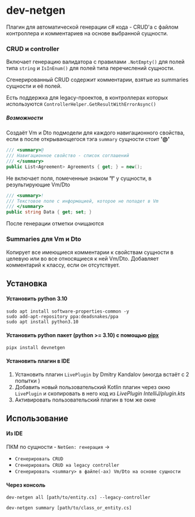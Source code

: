 # dev-netgen

Плагин для автоматической генерации c# кода - CRUD'а с файлом контроллера и комментариев на основе выбранной сущности.
### CRUD и controller
Включает генерацию валидатора с правилами `.NotEmpty()` для полей типа `string` и `IsInEnum()` для полей типа перечислений сущности.

Сгенерированный CRUD содержит комментарии, взятые из summaries сущности и её полей.

Есть поддержка для legacy-проектов, в контроллерах которых используются `ControllerHelper.GetResultWithErrorAsync()`

##### Возможности

Создаёт Vm и Dto подмодели для каждого навигационного свойства, если в после открывающегося тэга `summary` сущности стоит **'@'**
```c#
/// <summary>@
/// Навигационное свойство - список соглашений
/// </summary>
public List<Agreement> Agreements { get; } = new();   
```

Не включает поля, помеченные знаком **'!'** у сущности, в результирующие Vm/Dto
```c#
/// <summary>!
/// Текстовое поле с информацией, которое не попадет в Vm
/// </summary>
public string Data { get; set; }
```

После генерации отметки очищаются

### Summaries для Vm и Dto

Копирует все имеющиеся комментарии к свойствам сущности в целевую или во все относящиеся к ней Vm/Dto. Добавляет комментарий к классу, если он отсутствует.


## Установка

#### Установить python 3.10

```shell
sudo apt install software-properties-common -y
sudo add-apt-repository ppa:deadsnakes/ppa
sudo apt install python3.10
```

#### Установить python пакет (python >= 3.10) с помощью [pipx](https://pipx.pypa.io/stable/installation/#installing-pipx)

```shell
pipx install devnetgen
```

#### Установить плагин в IDE

1. Установить плагин `LivePlugin` by Dmitry Kandalov (иногда встаёт с 2 попытки )
2. Добавить новый пользовательский Kotlin плагин через окно `LivePlugin` и скопировать в него код из _LivePlugin IntelliJ/plugin.kts_
3. Активировать пользовательский плагин в том же окне

## Использование

#### Из IDE
ПКМ по сущности - `NetGen: генерация` ->
- `Сгенерировать CRUD`
- `Сгенерировать CRUD на legacy controller`
- `Сгенерировать <summary> в файле(-ах) Vm/Dto на основе сущности`
#### Через консоль
```shell
dev-netgen all [path/to/entity.cs] --legacy-controller
```

```shell
dev-netgen summary [path/to/class_or_entity.cs]
```